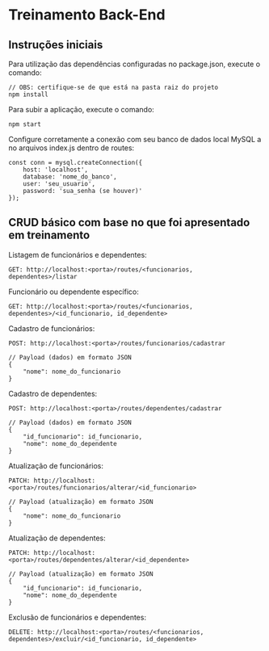 
# Treinamento Back-End

## Instruções iniciais

Para utilização das dependências configuradas no package.json, execute o comando:
```
// OBS: certifique-se de que está na pasta raiz do projeto
npm install
```

Para subir a aplicação, execute o comando:
```
npm start
```

Configure corretamente a conexão com seu banco de dados local MySQL a no arquivos index.js dentro de routes:
```
const conn = mysql.createConnection({
    host: 'localhost',
    database: 'nome_do_banco',
    user: 'seu_usuario',
    password: 'sua_senha (se houver)'
});
```

## CRUD básico com base no que foi apresentado em treinamento

Listagem de funcionários e dependentes:

```
GET: http://localhost:<porta>/routes/<funcionarios, dependentes>/listar
```

Funcionário ou dependente específico:

```
GET: http://localhost:<porta>/routes/<funcionarios, dependentes>/<id_funcionario, id_dependente>
```

Cadastro de funcionários:

```
POST: http://localhost:<porta>/routes/funcionarios/cadastrar

// Payload (dados) em formato JSON
{
    "nome": nome_do_funcionario
}
```

Cadastro de dependentes:

```
POST: http://localhost:<porta>/routes/dependentes/cadastrar

// Payload (dados) em formato JSON
{
    "id_funcionario": id_funcionario,
    "nome": nome_do_dependente
}
```

Atualização de funcionários:

```
PATCH: http://localhost:<porta>/routes/funcionarios/alterar/<id_funcionario>

// Payload (atualização) em formato JSON
{
    "nome": nome_do_funcionario
}
```

Atualização de dependentes:

```
PATCH: http://localhost:<porta>/routes/dependentes/alterar/<id_dependente>

// Payload (atualização) em formato JSON
{
    "id_funcionario": id_funcionario,
    "nome": nome_do_dependente
}
```

Exclusão de funcionários e dependentes:

```
DELETE: http://localhost:<porta>/routes/<funcionarios, dependentes>/excluir/<id_funcionario, id_dependente>
```
